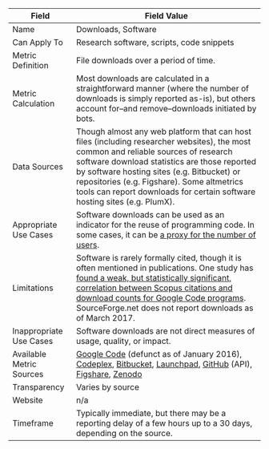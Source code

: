 | Field | Field Value |
|------------------------------|-------------------------------------------------|
| Name | Downloads, Software
| Can Apply To | Research software, scripts, code snippets
| Metric Definition | File downloads over a period of time.
| Metric Calculation | Most downloads are calculated in a straightforward manner (where the number of downloads is simply reported as-is), but others account for–and remove–downloads initiated by bots.
| Data Sources | Though almost any web platform that can host files (including researcher websites), the most common and reliable sources of research software download statistics are those reported by software hosting sites (e.g. Bitbucket) or repositories (e.g. Figshare). Some altmetrics tools can report downloads for certain software hosting sites (e.g. PlumX).
| Appropriate Use Cases | Software downloads can be used as an indicator for the reuse of programming code. In some cases, it can be [a proxy for the number of users](http://www.informationr.net/ir/21-1/paper709.html).
| Limitations | Software is rarely formally cited, though it is often mentioned in publications. One study has [found a weak, but statistically significant, correlation between Scopus citations and download counts for Google Code programs](http://www.informationr.net/ir/21-1/paper709.html). SourceForge.net does not report downloads as of March 2017.
| Inappropriate Use Cases | Software downloads are not direct measures of usage, quality, or impact.
| Available Metric Sources | [Google Code](https://code.google.com/) (defunct as of January 2016), [Codeplex](https://www.codeplex.com/), [Bitbucket](https://bitbucket.org/), [Launchpad](https://launchpad.net/), [GitHub](http://github.com/) (API), [Figshare](http://figshare.com/), [Zenodo](http://zenodo.org/)
| Transparency | Varies by source
| Website | n/a
| Timeframe |  Typically immediate, but there may be a reporting delay of a few hours up to a 30 days, depending on the source.

